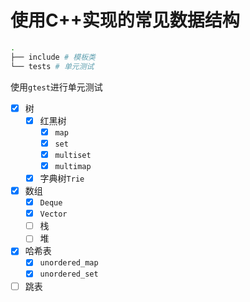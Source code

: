 # 使用C++实现的常见数据结构

```bash
.
├── include # 模板类
└── tests # 单元测试
```

使用`gtest`进行单元测试
- [x] 树
  - [x] 红黑树
    - [x] `map`
    - [x] `set`
    - [x] `multiset`
    - [x] `multimap`
  - [x] 字典树`Trie`
- [x] 数组
  - [x] `Deque`
  - [x] `Vector`
  - [ ] 栈
  - [ ] 堆
- [x] 哈希表
  - [x] `unordered_map`
  - [x] `unordered_set`
- [ ] 跳表
